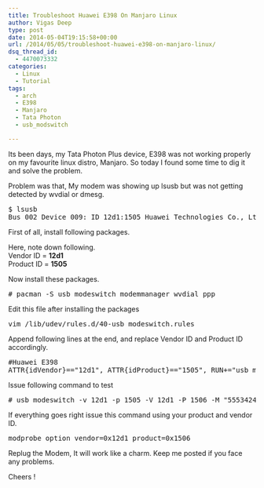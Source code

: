 ```yaml
---
title: Troubleshoot Huawei E398 On Manjaro Linux
author: Vigas Deep
type: post
date: 2014-05-04T19:15:58+00:00
url: /2014/05/05/troubleshoot-huawei-e398-on-manjaro-linux/
dsq_thread_id:
  - 4470073332
categories:
  - Linux
  - Tutorial
tags:
  - arch
  - E398
  - Manjaro
  - Tata Photon
  - usb_modswitch

---
```

Its been days, my Tata Photon Plus device, E398 was not working properly on my favourite linux distro, Manjaro. So today I found some time to dig it and solve the problem.

Problem was that, My modem was showing up lsusb but was not getting detected by wvdial or dmesg.

<pre>$ lsusb
Bus 002 Device 009: ID 12d1:1505 Huawei Technologies Co., Ltd. E398 LTE/UMTS/GSM Modem/Networkcard</pre>

First of all, install following packages.

Here, note down following.  
Vendor ID = **12d1**  
Product ID = **1505**

Now install these packages.

<pre># pacman -S usb_modeswitch modemmanager wvdial ppp
</pre>

Edit this file after installing the packages

<pre>vim /lib/udev/rules.d/40-usb_modeswitch.rules
</pre>

Append following lines at the end, and replace Vendor ID and Product ID accordingly.

<pre>#Huawei E398
ATTR{idVendor}=="12d1", ATTR{idProduct}=="1505", RUN+="usb_modeswitch '%b/%k'"
</pre>

Issue following command to test

<pre># usb_modeswitch -v 12d1 -p 1505 -V 12d1 -P 1506 -M "55534243123456780000000000000011062000000100000000000000000000" 
</pre>

If everything goes right issue this command using your product and vendor ID.

<pre>modprobe option vendor=0x12d1 product=0x1506
</pre>

Replug the Modem, It will work like a charm. Keep me posted if you face any problems. 

Cheers !